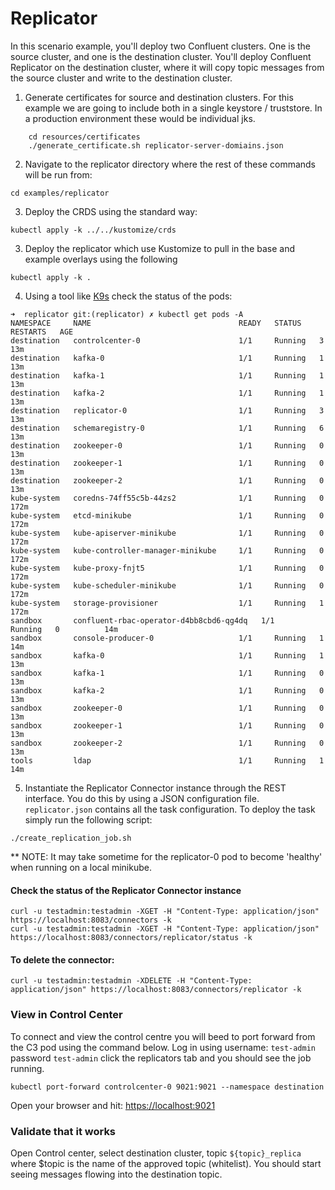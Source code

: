 # Replicator

In this scenario example, you'll deploy two Confluent clusters. One is the source cluster, and one is the destination cluster. You'll deploy Confluent Replicator on the destination cluster, where it will copy topic messages from the source cluster and write to the destination cluster.

1. Generate certificates for source and destination clusters. For this example we are going to include both in a single keystore / truststore. In a production environment these would be individual jks.
```shell
    cd resources/certificates
    ./generate_certificate.sh replicator-server-domiains.json
```

2. Navigate to the replicator directory where the rest of these commands will be run from:
```shell
cd examples/replicator
```

3. Deploy the CRDS using the standard way:
```shell
kubectl apply -k ../../kustomize/crds
```

3. Deploy the replicator which use Kustomize to pull in the base and example overlays using the following
```shell
kubectl apply -k .
```

4. Using a tool like [K9s](https://github.com/derailed/k9s) check the status of the pods:
```shell
➜  replicator git:(replicator) ✗ kubectl get pods -A
NAMESPACE     NAME                                 READY   STATUS    RESTARTS   AGE
destination   controlcenter-0                      1/1     Running   3          13m
destination   kafka-0                              1/1     Running   1          13m
destination   kafka-1                              1/1     Running   1          13m
destination   kafka-2                              1/1     Running   1          13m
destination   replicator-0                         1/1     Running   3          13m
destination   schemaregistry-0                     1/1     Running   6          13m
destination   zookeeper-0                          1/1     Running   0          13m
destination   zookeeper-1                          1/1     Running   0          13m
destination   zookeeper-2                          1/1     Running   0          13m
kube-system   coredns-74ff55c5b-44zs2              1/1     Running   0          172m
kube-system   etcd-minikube                        1/1     Running   0          172m
kube-system   kube-apiserver-minikube              1/1     Running   0          172m
kube-system   kube-controller-manager-minikube     1/1     Running   0          172m
kube-system   kube-proxy-fnjt5                     1/1     Running   0          172m
kube-system   kube-scheduler-minikube              1/1     Running   0          172m
kube-system   storage-provisioner                  1/1     Running   1          172m
sandbox       confluent-rbac-operator-d4bb8cbd6-qg4dq   1/1     Running   0          14m
sandbox       console-producer-0                   1/1     Running   1          14m
sandbox       kafka-0                              1/1     Running   1          13m
sandbox       kafka-1                              1/1     Running   0          13m
sandbox       kafka-2                              1/1     Running   0          13m
sandbox       zookeeper-0                          1/1     Running   0          13m
sandbox       zookeeper-1                          1/1     Running   0          13m
sandbox       zookeeper-2                          1/1     Running   0          13m
tools         ldap                                 1/1     Running   1          14m
```

5. Instantiate the Replicator Connector instance through the REST interface. You do this by using a JSON configuration file. `replicator.json` contains all the task configuration. To deploy the task simply run the following script:
```shell
./create_replication_job.sh
```

** NOTE: It may take sometime for the replicator-0 pod to become 'healthy' when running on a local minikube.

#### Check the status of the Replicator Connector instance
```
curl -u testadmin:testadmin -XGET -H "Content-Type: application/json" https://localhost:8083/connectors -k
curl -u testadmin:testadmin -XGET -H "Content-Type: application/json" https://localhost:8083/connectors/replicator/status -k
```

#### To delete the connector:

```
curl -u testadmin:testadmin -XDELETE -H "Content-Type: application/json" https://localhost:8083/connectors/replicator -k
```

### View in Control Center

To connect and view the control centre you will beed to port forward from the C3 pod using the command below. Log in using username: `test-admin` password `test-admin` click the replicators tab and you should see the job running.
```shell
kubectl port-forward controlcenter-0 9021:9021 --namespace destination
```

Open your browser and hit: [https://localhost:9021](https://localhost:9021)
### Validate that it works

Open Control center, select destination cluster, topic `${topic}_replica` where $topic is the name of the approved topic (whitelist).
You should start seeing messages flowing into the destination topic.

